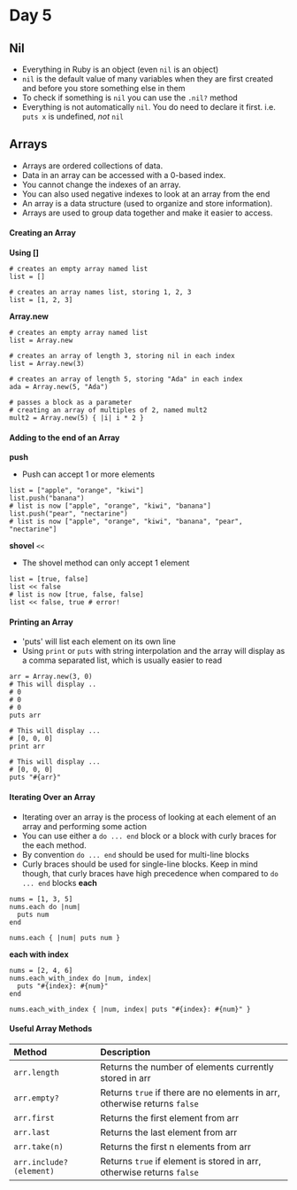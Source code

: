 # Day 5

## Nil
* Everything in Ruby is an object (even `nil` is an object)
* `nil` is the default value of many variables when they are first created and before you store something else in them
* To check if something is `nil` you can use the `.nil?` method
* Everything is not automatically `nil`. You do need to declare it first. i.e. `puts x` is undefined, _not_ `nil`

## Arrays
* Arrays are ordered collections of data.
* Data in an array can be accessed with a 0-based index.
* You cannot change the indexes of an array.
* You can also used negative indexes to look at an array from the end
* An array is a data structure (used to organize and store information).
* Arrays are used to group data together and make it easier to access.

#### Creating an Array
**Using []**
```
# creates an empty array named list
list = []

# creates an array names list, storing 1, 2, 3
list = [1, 2, 3]
```
**Array.new**
```
# creates an empty array named list
list = Array.new

# creates an array of length 3, storing nil in each index
list = Array.new(3)

# creates an array of length 5, storing "Ada" in each index
ada = Array.new(5, "Ada")

# passes a block as a parameter
# creating an array of multiples of 2, named mult2
mult2 = Array.new(5) { |i| i * 2 }
```
#### Adding to the end of an Array
**push**
* Push can accept 1 or more elements
```
list = ["apple", "orange", "kiwi"]
list.push("banana")
# list is now ["apple", "orange", "kiwi", "banana"]
list.push("pear", "nectarine")
# list is now ["apple", "orange", "kiwi", "banana", "pear", "nectarine"]
```
**shovel** `<<`
* The shovel method can only accept 1 element
```
list = [true, false]
list << false
# list is now [true, false, false]
list << false, true # error!
```

#### Printing an Array
* 'puts' will list each element on its own line
* Using `print` or `puts` with string interpolation and the array will display as a comma separated list, which is usually easier to read
```
arr = Array.new(3, 0)
# This will display ..
# 0
# 0
# 0
puts arr

# This will display ...
# [0, 0, 0]
print arr

# This will display ...
# [0, 0, 0]
puts "#{arr}"
```

#### Iterating Over an Array
* Iterating over an array is the process of looking at each element of an array and performing some action
* You can use either a `do ... end` block or a block with curly braces for the each method.
* By convention `do ... end` should be used for multi-line blocks
* Curly braces should be used for single-line blocks. Keep in mind though, that curly braces have high precedence when compared to `do ... end` blocks
**each**
```
nums = [1, 3, 5]
nums.each do |num|
  puts num
end

nums.each { |num| puts num }
```
**each with index**
```
nums = [2, 4, 6]
nums.each_with_index do |num, index|
  puts "#{index}: #{num}"
end

nums.each_with_index { |num, index| puts "#{index}: #{num}" }
```

#### Useful Array Methods
| Method | Description |
| :--- | :--- |
| `arr.length` | Returns the number of elements currently stored in arr |
| `arr.empty?` | Returns `true` if there are no elements in arr, otherwise returns `false` |
| `arr.first` | Returns the first element from arr |
| `arr.last` | Returns the last element from arr |
| `arr.take(n)` | Returns the first n elements from arr |
| `arr.include?(element)` | Returns `true` if element is stored in arr, otherwise returns `false` |
